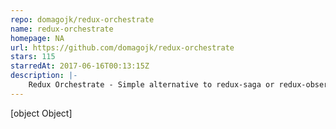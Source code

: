 ```yaml
---
repo: domagojk/redux-orchestrate
name: redux-orchestrate
homepage: NA
url: https://github.com/domagojk/redux-orchestrate
stars: 115
starredAt: 2017-06-16T00:13:15Z
description: |-
    Redux Orchestrate - Simple alternative to redux-saga or redux-observable
---
```


[object Object]
